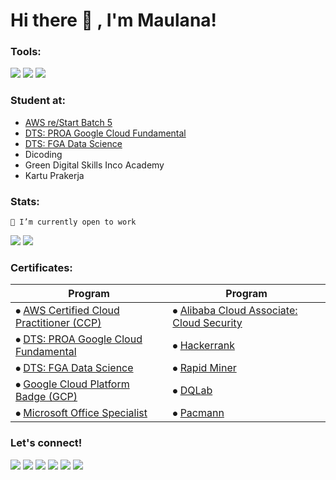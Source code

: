 # Hi there 👋 , I'm Maulana!


### Tools:
<p>
    <img src="https://img.shields.io/badge/Text%20Editor-Visual%20Studio%20Code-blue?&logo=visual%20studio%20code&logoColor=blue" />
    <img src="https://img.shields.io/badge/IDE-Android%20Studio-blue?&logo=android%20studio&logoColor=blue" />
    <img src="https://img.shields.io/badge/Visualization-Looker%20Studio%2C%20Tableau-blue?&logo=looker&logoColor=blue" />
    <!-- <img src="https://gpvc.arturio.dev/maulanakavaldo" /> -->
</p>


### Student at:
- <a href="https://github.com/maulanakavaldo/AWS_re-Start" target="_blank">AWS re/Start Batch 5</a>
- <a href="https://github.com/maulanakavaldo/Digital-Talent-Scholarship/" target="_blank">DTS: PROA Google Cloud Fundamental</a>
- <a href="https://github.com/maulanakavaldo/Digital-Talent-Scholarship/" target="_blank">DTS: FGA Data Science</a>
- Dicoding
- Green Digital Skills Inco Academy
- Kartu Prakerja


### Stats:
    🔭 I’m currently open to work

<!-- <details>
 <summary><strong>What i am learning/working on these days</strong></summary>
    - 🔭 I’m currently open to work </br>
    - 🌱 I’m currently learning SwiftUI and UIKit </br>
    - 👯 I’m looking to collaborate on ... </br>
    - 🤔 I’m looking for help with ... </br>
    - 💬 Ask me about anything.</br>
    - 📫 How to reach me: <a href="mailto:alkav.maulana@gmail.com">Email me!</a>  </br>
    - 😄 Pronouns: He/Him </br>
    - ⚡ Fun fact: ... </br>
</details> -->

<p>
    <img src="https://github-readme-stats.vercel.app/api?username=maulanakavaldo&hide=contribs,prs&show_icons=true&theme=tokyonight" />
    <img src="https://github-readme-stats.vercel.app/api/top-langs/?username=maulanakavaldo&layout=compact"  />
</p>


<!-- ### Certificates:
- <a href="https://maulanakavaldo.github.io/pages/gallery-aws-ccp.html">AWS Certified Cloud Practitioner (CCP)</a>  
- <a href="https://maulanakavaldo.github.io/assets/img/certif_licen/alibaba-security.png">Alibaba Cloud Associate: Cloud Security</a>
- <a href="https://maulanakavaldo.github.io/pages/gallery-proa-gc.html">DTS: PROA Google Cloud Fundamental</a>
- <a href="https://maulanakavaldo.github.io/pages/gallery-fga.html">DTS: FGA Data Science</a>
- <a href="https://www.cloudskillsboost.google/public_profiles/aa062bc9-81cc-4a11-9f53-025437d13c1f">Google Cloud Platform Badge (GCP)
- <a href="https://maulanakavaldo.github.io/assets/img/certif_licen/mos_2013.png">Microsoft Office Specialist</a></a>
- <a href="https://maulanakavaldo.github.io/pages/gallery-hackerrank.html">Hackerrank</a>
- <a href="https://maulanakavaldo.github.io/pages/gallery-dqlab.html">DQLab</a>
- <a href="https://maulanakavaldo.github.io/pages/gallery-pacmann.html">Pacmann</a>
- <a href="https://maulanakavaldo.github.io/pages/gallery-rapid-miner.html">Rapid Miner</a>
- Bitdegree -->

### Certificates:
| Program | Program |
|-----------|-----------|
|⦁ <a href="https://maulanakavaldo.github.io/pages/gallery-aws-ccp.html">AWS Certified Cloud Practitioner (CCP)</a>                         |⦁ <a href="https://maulanakavaldo.github.io/assets/img/certif_licen/alibaba-security.png">Alibaba Cloud Associate: Cloud Security</a>  |
|⦁ <a href="https://maulanakavaldo.github.io/pages/gallery-proa-gc.html">DTS: PROA Google Cloud Fundamental</a>                             |⦁ <a href="https://maulanakavaldo.github.io/pages/gallery-hackerrank.html">Hackerrank</a>      |
|⦁ <a href="https://maulanakavaldo.github.io/pages/gallery-fga.html">DTS: FGA Data Science</a>                                              |⦁ <a href="https://maulanakavaldo.github.io/pages/gallery-rapid-miner.html">Rapid Miner</a>    |
|⦁ <a href="https://www.cloudskillsboost.google/public_profiles/aa062bc9-81cc-4a11-9f53-025437d13c1f">Google Cloud Platform Badge (GCP)</a> |⦁ <a href="https://maulanakavaldo.github.io/pages/gallery-dqlab.html">DQLab</a>                |
|⦁ <a href="https://maulanakavaldo.github.io/assets/img/certif_licen/mos_2013.png">Microsoft Office Specialist</a>                          |⦁ <a href="https://maulanakavaldo.github.io/pages/gallery-pacmann.html">Pacmann</a>            |


### Let's connect!
<p>
    <a href="mailto:alkav.maulana@gmail.com" target="blank"><img src="https://img.shields.io/badge/alkav.maulana@gmail.com-30302f?style=flat&logo=gmail" /></a>
    <a href="https://linkedin.com/in/maulana-kavaldo" target="blank"><img src="https://img.shields.io/badge/Maulana_Kavaldo-30302f?style=flat&logo=linkedin" /></a>
    <a href="https://medium.com/@maulanakavaldo" target="blank"><img src="https://img.shields.io/badge/Maulana_Kavaldo-30302f?style=flat&logo=medium" /></a>
    <a href="https://twitter.com/mlnkvld" target="blank"><img src="https://img.shields.io/badge/@maulana_kavaldo-30302f?style=flat&logo=twitter" /></a>
    <a href="https://instagram.com/maulana.kavaldo" target="blank"><img src="https://img.shields.io/badge/@maulanakavaldo-30302f?style=flat&logo=instagram" /></a>
    <!---
    <a href="https://wa.me/6281393363478" target="blank"><img src="https://img.shields.io/badge/Whatsapp Me-30302f?style=flat&logo=whatsapp" /></a>
    --->
    <a href="https://paypal.me/maulanakavaldo" target="blank"><img src="https://ionicabizau.github.io/badges/paypal.svg" /></a>
       
</p>


